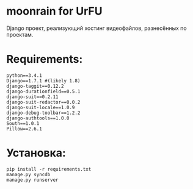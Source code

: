 moonrain for UrFU
=================


Django проект, реализующий хостинг видеофайлов, разнесённых по проектам.


Requirements:
=============

    python==3.4.1
    Django==1.7.1 #(likely 1.8)
    django-taggit==0.12.2
    django-durationfield==0.5.1
    django-suit==0.2.11
    django-suit-redactor==0.0.2
    django-suit-locale==1.0.9
    django-debug-toolbar==1.2.2
    django-authtools==1.0.0
    South==1.0.1
    Pillow==2.6.1

Установка:
=========
    pip install -r requirements.txt
    manage.py syncdb
    manage.py runserver


